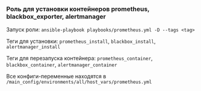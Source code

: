### Роль для установки контейнеров prometheus, blackbox_exporter, alertmanager

Запуск роли: `ansible-playbook playbooks/prometheus.yml -D --tags <tag>`

Теги для установки: `prometheus_install`, `blackbox_install`, `alertmanager_install`

Теги для перезапуска контейнера: `prometheus_container`, `blackbox_container`, `alertmanager_container`

Все конфиги-переменные находятся в `/main_config/environments/all/host_vars/prometheus.yml`
